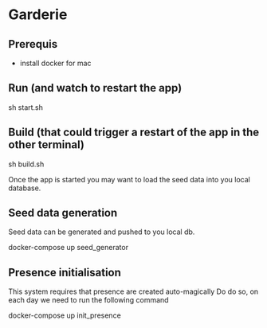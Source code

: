 Garderie
================================================================================


Prerequis
-----------
- install docker for mac


Run (and watch to restart the app)
-------------
  sh start.sh

Build (that could trigger a restart of the app in the other terminal)
------------
  sh build.sh

Once the app is started you may want to load the seed data into you local database.

Seed data generation
-----------------------

Seed data can be generated and pushed to you local db.

  docker-compose up seed_generator

Presence initialisation
------------------------

This system requires that presence are created auto-magically
Do do so, on each day we need to run the following command

  docker-compose up init_presence

